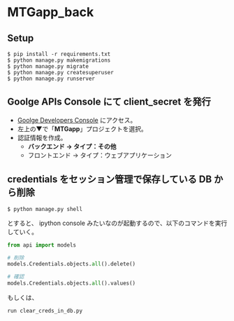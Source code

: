 # MTGapp_back

## Setup

```
$ pip install -r requirements.txt
$ python manage.py makemigrations
$ python manage.py migrate
$ python manage.py createsuperuser
$ python manage.py runserver
```

## Goolge APIs Console にて client_secret を発行

- [Goolge Developers Console](https://console.developers.google.com/apis/dashboard) にアクセス。
- 左上の▼で「**MTGapp**」プロジェクトを選択。
- 認証情報を作成。
    - **バックエンド → タイプ：その他**
    - フロントエンド → タイプ：ウェブアプリケーション

## credentials をセッション管理で保存している DB から削除

```
$ python manage.py shell
```

とすると、 ipython console みたいなのが起動するので、以下のコマンドを実行していく。

```py
from api import models

# 削除
models.Credentials.objects.all().delete()

# 確認
models.Credentials.objects.all().values()
```

もしくは、

```py
run clear_creds_in_db.py
```